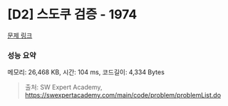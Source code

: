 # [D2] 스도쿠 검증 - 1974 

[문제 링크](https://swexpertacademy.com/main/code/problem/problemDetail.do?contestProbId=AV5Psz16AYEDFAUq) 

### 성능 요약

메모리: 26,468 KB, 시간: 104 ms, 코드길이: 4,334 Bytes



> 출처: SW Expert Academy, https://swexpertacademy.com/main/code/problem/problemList.do